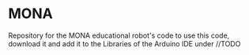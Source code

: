 # MONA
Repository for the MONA educational robot's code
to use this code, download it and add it to the Libraries of the Arduino IDE under //TODO
